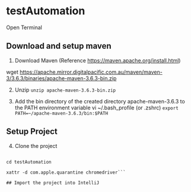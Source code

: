 # testAutomation


Open Terminal
## Download and setup maven
1. Download Maven (Reference https://maven.apache.org/install.html)

wget https://apache.mirror.digitalpacific.com.au/maven/maven-3/3.6.3/binaries/apache-maven-3.6.3-bin.zip

2. Unzip
```unzip apache-maven-3.6.3-bin.zip```

3. Add the bin directory of the created directory apache-maven-3.6.3 to the PATH environment variable
vi ~/.bash_profile (or .zshrc)
```export PATH=~/apache-maven-3.6.3/bin:$PATH```

## Setup Project
4. Clone the project
```git clone https://github.com/karwal/testAutomation.git

cd testAutomation

xattr -d com.apple.quarantine chromedriver```

## Import the project into IntelliJ

